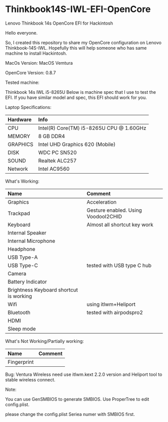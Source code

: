 # Thinkbook14S-IWL-EFI-OpenCore
 Lenovo Thinkbook 14s OpenCore EFI for Hackintosh

Hello everyone.

So, I created this repository to share my OpenCore configuration on Lenovo Thinkbook-14S-IWL. Hopefully this will help someone who has same machine to install Hackintosh.

MacOs Version: MacOS Vemtura

OpenCore Version: 0.8.7

Tested machine:

Thinkbook 14s IWL i5-8265U
Below is machine spec that I use to test the EFI. If you have similar model and spec, this EFI should work for you.

Laptop Specifications:

|Hardware|Info|
|:---|:---|
|CPU|Intel(R) Core(TM) i5-8265U CPU @ 1.60GHz|
|MEMORY|	8 GB DDR4|
|GRAPHICS|	Intel UHD Graphics 620 (Mobile)|
|DISK|	WDC PC SN520| 
|SOUND|	Realtek ALC257|
|Network|	Intel AC9560|

What's Working:

|Name|	Comment|
|:---|:---|
|Graphics| Acceleration|	
|Trackpad|	Gesture enabled. Using VoodooI2CHID|
|Keyboard|	Almost all shortcut key work|
|Internal Speaker|	
|Internal Microphone|	
|Headphone|
|USB Type-A|	
|USB Type-C|	tested with USB type C hub|
|Camera|
|Battery Indicator|	
|Brightness	Keyboard shortcut is working|
|Wifi|	using itlwm+Heliport|
|Bluetooth| tested with airpodspro2|
|HDMI|
|Sleep mode|

What's Not Working/Partially working:

|Name|	Comment|
|:---|:---|
|Fingerprint|	

Bug: Ventura Wireless need use itlwm.kext 2.2.0 version and Heliport tool to stable wireless connect.

Note:

You can use GenSMBIOS to generate SMBIOS.
Use ProperTree to edit config.plist.

please change the config.plist Seriea numer with SMBIOS first.
